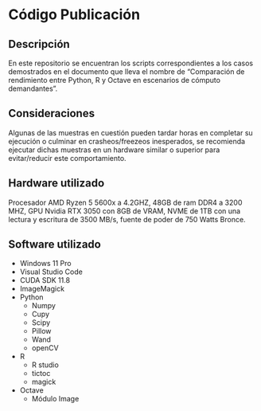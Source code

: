 # Código Publicación 

## Descripción

 En este repositorio se encuentran los scripts correspondientes a los casos demostrados en el documento que lleva el nombre de “Comparación de rendimiento entre Python, R y Octave en escenarios de cómputo demandantes”.

## Consideraciones

Algunas de las muestras en cuestión pueden tardar horas en completar su ejecución o culminar en crasheos/freezeos inesperados, se recomienda ejecutar dichas muestras en un hardware similar o superior para evitar/reducir este comportamiento.

## Hardware utilizado 

Procesador AMD Ryzen 5 5600x a 4.2GHZ, 48GB de ram DDR4 a 3200 MHZ, GPU Nvidia RTX 3050 con 8GB de VRAM, NVME de 1TB con una lectura y escritura de 3500 MB/s, fuente de poder de 750 Watts Bronce.

## Software utilizado
- Windows 11 Pro
- Visual Studio Code
- CUDA SDK 11.8
- ImageMagick
- Python
    - Numpy
    - Cupy
    - Scipy
    - Pillow
    - Wand
    - openCV
- R
    - R studio
    - tictoc
    - magick
- Octave
    - Módulo Image
